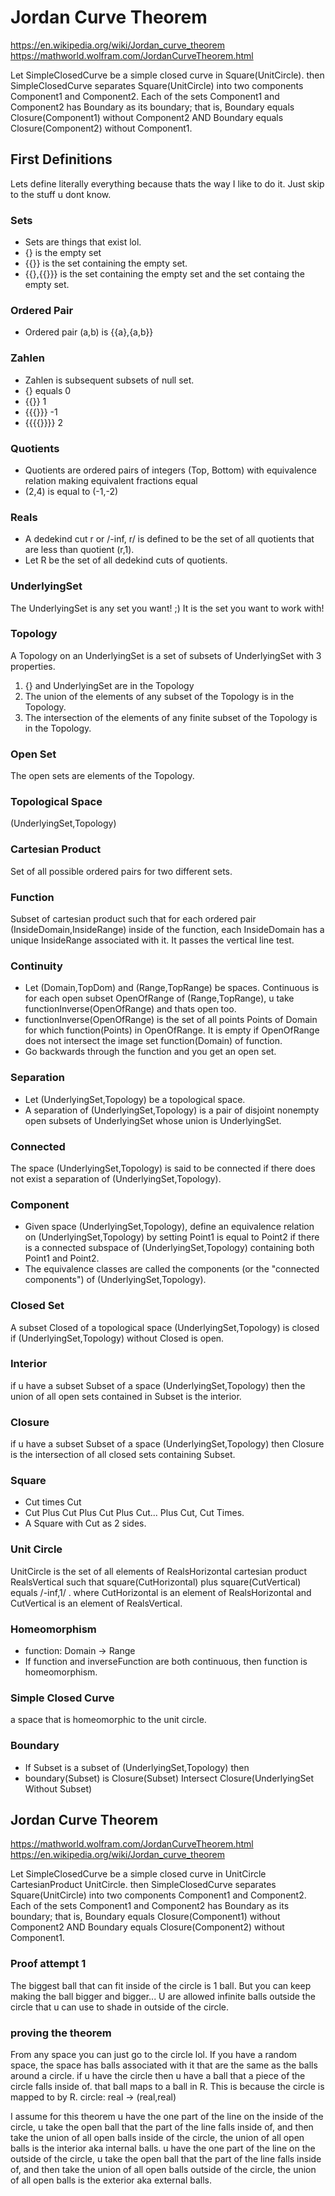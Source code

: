 # Jordan Curve Theorem
https://en.wikipedia.org/wiki/Jordan_curve_theorem
https://mathworld.wolfram.com/JordanCurveTheorem.html 

Let SimpleClosedCurve be a simple closed curve in Square(UnitCircle). then SimpleClosedCurve separates Square(UnitCircle) into two components Component1 and Component2. Each of the sets Component1 and Component2 has Boundary as its boundary; that is, Boundary equals Closure(Component1) without Component2 AND Boundary equals Closure(Component2) without Component1.

## First Definitions

Lets define literally everything because thats the way I like to do it. Just skip to the stuff u dont know.

### Sets
- Sets are things that exist lol.
- {} is the empty set
- {{}} is the set containing the empty set.
- {{},{{}}} is the set containing the empty set and the set containg the empty set.

### Ordered Pair
- Ordered pair (a,b) is {{a},{a,b}}

### Zahlen
- Zahlen is subsequent subsets of null set.
- {} equals 0
- {{}} 1
- {{{}}} -1
- {{{{}}}} 2

### Quotients
- Quotients are ordered pairs of integers
(Top, Bottom) with equivalence relation making equivalent fractions equal
- (2,4) is equal to (-1,-2)

### Reals
- A dedekind cut r or /-inf, r/ is defined to be the set of all quotients that are less than quotient (r,1).
- Let R be the set of all dedekind cuts of quotients.

### UnderlyingSet
The UnderlyingSet is any set you want! ;) It is the set you want to work with!

### Topology
A Topology on an UnderlyingSet is a set of subsets of UnderlyingSet with 3 properties.
1. {} and UnderlyingSet are in the Topology
2. The union of the elements of any subset of the Topology is in the Topology.
3. The intersection of the elements of any finite subset of the Topology is in the Topology.

### Open Set
The open sets are elements of the Topology.

### Topological Space
(UnderlyingSet,Topology)

### Cartesian Product
Set of all possible ordered pairs for two different sets.

### Function
Subset of cartesian product such that for each ordered pair (InsideDomain,InsideRange) inside of the function, each InsideDomain has a unique InsideRange associated with it. It passes the vertical line test.

### Continuity
- Let (Domain,TopDom) and (Range,TopRange) be spaces. Continuous is for each open subset OpenOfRange of (Range,TopRange), u take functionInverse(OpenOfRange) and thats open too.
- functionInverse(OpenOfRange) is the set of all points Points of Domain for which function(Points) in OpenOfRange. It is empty if OpenOfRange does not intersect the image set function(Domain) of function.
- Go backwards through the function and you get an open set.

### Separation
- Let (UnderlyingSet,Topology) be a topological space.
- A separation of (UnderlyingSet,Topology) is a pair of disjoint nonempty open subsets of UnderlyingSet whose union is UnderlyingSet.

### Connected
The space (UnderlyingSet,Topology) is said to be connected if there does not exist a separation of (UnderlyingSet,Topology).

### Component
- Given space (UnderlyingSet,Topology), define an equivalence relation on (UnderlyingSet,Topology) by setting Point1 is equal to Point2 if there is a connected subspace of (UnderlyingSet,Topology) containing both Point1 and Point2.
- The equivalence classes are called the components (or the "connected components") of (UnderlyingSet,Topology).

### Closed Set
A subset Closed of a topological space (UnderlyingSet,Topology) is closed if (UnderlyingSet,Topology) without Closed is open.

### Interior
if u have a subset Subset of a space (UnderlyingSet,Topology) then the union of all open sets contained in Subset is the interior.

### Closure
if u have a subset Subset of a space (UnderlyingSet,Topology) then Closure is the intersection of all closed sets containing Subset.

### Square
- Cut times Cut
- Cut Plus Cut Plus Cut Plus Cut... Plus Cut, Cut Times.
- A Square with Cut as 2 sides.

### Unit Circle
UnitCircle is the set of all elements of RealsHorizontal cartesian product RealsVertical such that square(CutHorizontal) plus square(CutVertical) equals /-inf,1/ . where CutHorizontal is an element of RealsHorizontal and CutVertical is an element of RealsVertical.

### Homeomorphism
- function: Domain -> Range 
- If function and inverseFunction are both continuous, then function is homeomorphism.

### Simple Closed Curve
a space that is homeomorphic to the unit circle.

### Boundary
- If Subset is a subset of (UnderlyingSet,Topology) then
- boundary(Subset) is Closure(Subset) Intersect Closure(UnderlyingSet Without Subset)

## Jordan Curve Theorem
https://mathworld.wolfram.com/JordanCurveTheorem.html
https://en.wikipedia.org/wiki/Jordan_curve_theorem

Let SimpleClosedCurve be a simple closed curve in UnitCircle CartesianProduct UnitCircle. then SimpleClosedCurve separates Square(UnitCircle) into two components Component1 and Component2. Each of the sets Component1 and Component2 has Boundary as its boundary; that is, Boundary equals Closure(Component1) without Component2 AND Boundary equals Closure(Component2) without Component1. 

### Proof attempt 1
The biggest ball that can fit inside of the circle is 1 ball. But you can keep making the ball bigger and bigger... U are allowed infinite balls outside the circle that u can use to shade in outside of the circle.

### proving the theorem
From any space you can just go to the circle lol.
If you have a random space, the space has balls associated with it that are the same as the balls around a circle.
if u have the circle then u have a ball that a piece of the circle falls inside of. that ball maps to a ball in R. This is because the circle is mapped to by R.
circle: real -> (real,real)

I assume for this theorem u have the one part of the line on the inside of the circle, u take the open ball that the part of the line falls inside of, and then take the union of all open balls inside of the circle, the union of all open balls is the interior aka internal balls. u have the one part of the line on the outside of the circle, u take the open ball that the part of the line falls inside of, and then take the union of all open balls outside of the circle, the union of all open balls is the exterior aka external balls.
